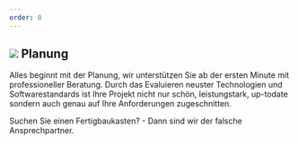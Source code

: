 ```yaml
---
order: 0
---
```

<h2><img src = "https://img.icons8.com/cotton/40/000000/idea.png"> Planung</h2>

Alles beginnt mit der Planung, wir unterstützen Sie ab der ersten Minute mit professioneller Beratung.
Durch das Evaluieren neuster Technologien und Softwarestandards ist Ihre Projekt nicht nur schön, leistungstark, up-todate sondern auch genau auf Ihre Anforderungen zugeschnitten.

Suchen Sie einen Fertigbaukasten? - Dann sind wir der falsche Ansprechpartner.